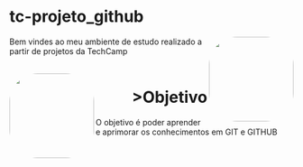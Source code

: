 # tc-projeto_github

 <img align="right" height="150" style="border-radius:50px;" src= "https://user-images.githubusercontent.com/93413622/162546421-2c44ceb2-8123-4eab-8524-99a26a4f9598.gif">
 
 Bem vindes ao meu ambiente de estudo realizado a partir de projetos da TechCamp
</br>
</br>

 <img align="left" height="150" style="border-radius:50px;" src= "https://user-images.githubusercontent.com/93413622/162546047-e6d85675-30c1-4302-a2da-c9170d4b86cf.gif">
<h1 align="right">>Objetivo</h1>
 O objetivo é poder aprender e aprimorar os conhecimentos em GIT e GITHUB
